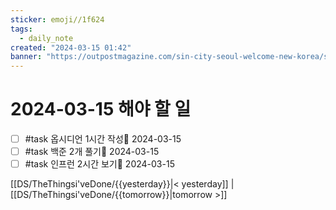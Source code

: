 ```yaml
---
sticker: emoji//1f624
tags:
  - daily_note
created: "2024-03-15 01:42"
banner: "https://outpostmagazine.com/sin-city-seoul-welcome-new-korea/seoul-skyline-photo/"
---
```


# 2024-03-15 해야 할 일

- [ ] #task 옵시디언 1시간 작성📅 2024-03-15
- [ ] #task 백준 2개 풀기📅 2024-03-15
- [ ] #task 인프런 2시간 보기📅 2024-03-15

[[DS/TheThingsi'veDone/{{yesterday}}|< yesterday]] | [[DS/TheThingsi'veDone/{{tomorrow}}|tomorrow >]]